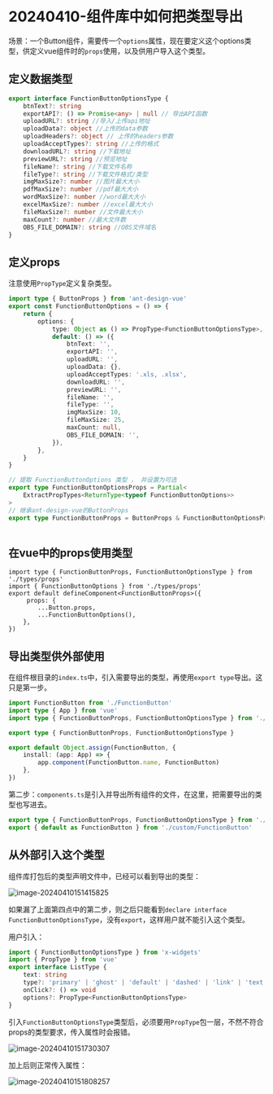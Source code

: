 # 20240410-组件库中如何把类型导出

场景：一个Button组件，需要传一个`options`属性，现在要定义这个options类型，供定义vue组件时的`props`使用，以及供用户导入这个类型。

## 定义数据类型

```ts
export interface FunctionButtonOptionsType {
    btnText?: string
    exportAPI?: () => Promise<any> | null // 导出API函数
    uploadURL?: string //导入/上传api地址
    uploadData?: object //上传的data参数
    uploadHeaders?: object // 上传的headers参数
    uploadAcceptTypes?: string //上传的格式
    downloadURL?: string //下载地址
    previewURL?: string //预览地址
    fileName?: string //下载文件名称
    fileType?: string //下载文件格式/类型
    imgMaxSize?: number //图片最大大小
    pdfMaxSize?: number //pdf最大大小
    wordMaxSize?: number //word最大大小
    excelMaxSize?: number //excel最大大小
    fileMaxSize?: number //文件最大大小
    maxCount?: number //最大文件数
    OBS_FILE_DOMAIN?: string //OBS文件域名
}
```

## 定义props

注意使用`PropType`定义复杂类型。

```ts
import type { ButtonProps } from 'ant-design-vue'
export const FunctionButtonOptions = () => {
    return {
        options: {
            type: Object as () => PropType<FunctionButtonOptionsType>,
            default: () => ({
                btnText: '',
                exportAPI: '',
                uploadURL: '',
                uploadData: {},
                uploadAcceptTypes: '.xls, .xlsx',
                downloadURL: '',
                previewURL: '',
                fileName: '',
                fileType: '',
                imgMaxSize: 10,
                fileMaxSize: 25,
                maxCount: null,
                OBS_FILE_DOMAIN: '',
            }),
        },
    }
}

// 提取 FunctionButtonOptions 类型 ， 并设置为可选
export type FunctionButtonOptionsProps = Partial<
    ExtractPropTypes<ReturnType<typeof FunctionButtonOptions>>
>
// 继承ant-design-vue的ButtonProps
export type FunctionButtonProps = ButtonProps & FunctionButtonOptionsProps
                                
```

## 在vue中的props使用类型

```tsx
import type { FunctionButtonProps, FunctionButtonOptionsType } from './types/props'
import { FunctionButtonOptions } from './types/props'
export default defineComponent<FunctionButtonProps>({
	 props: {
        ...Button.props,
        ...FunctionButtonOptions(),
    },
})
```

## 导出类型供外部使用

在组件根目录的`index.ts`中，引入需要导出的类型，再使用`export type`导出。这只是第一步。

```ts
import FunctionButton from './FunctionButton'
import type { App } from 'vue'
import type { FunctionButtonProps, FunctionButtonOptionsType } from './types/props'

export type { FunctionButtonProps, FunctionButtonOptionsType }

export default Object.assign(FunctionButton, {
    install: (app: App) => {
        app.component(FunctionButton.name, FunctionButton)
    },
})
```

第二步：`components.ts`是引入并导出所有组件的文件，在这里，把需要导出的类型也写进去。

```ts
export type { FunctionButtonProps, FunctionButtonOptionsType } from './custom/FunctionButton'
export { default as FunctionButton } from './custom/FunctionButton'
```

## 从外部引入这个类型

组件库打包后的类型声明文件中，已经可以看到导出的类型：

![image-20240410151415825](https://s2.loli.net/2024/04/10/f2menK86IQOTdi1.png)

如果漏了上面第四点中的第二步，则之后只能看到`declare interface FunctionButtonOptionsType`，没有`export`，这样用户就不能引入这个类型。

用户引入：

```ts
import { FunctionButtonOptionsType } from 'x-widgets'
import { PropType } from 'vue'
export interface ListType {
    text: string
    type?: 'primary' | 'ghost' | 'default' | 'dashed' | 'link' | 'text'
    onClick?: () => void
    options?: PropType<FunctionButtonOptionsType>
}
```

引入`FunctionButtonOptionsType`类型后，必须要用`PropType`包一层，不然不符合props的类型要求，传入属性时会报错。

![image-20240410151730307](https://s2.loli.net/2024/04/10/WkghNQFbKCUTfvG.png)

加上后则正常传入属性：

![image-20240410151808257](https://s2.loli.net/2024/04/10/5qh1nFiQVzDRN9K.png)